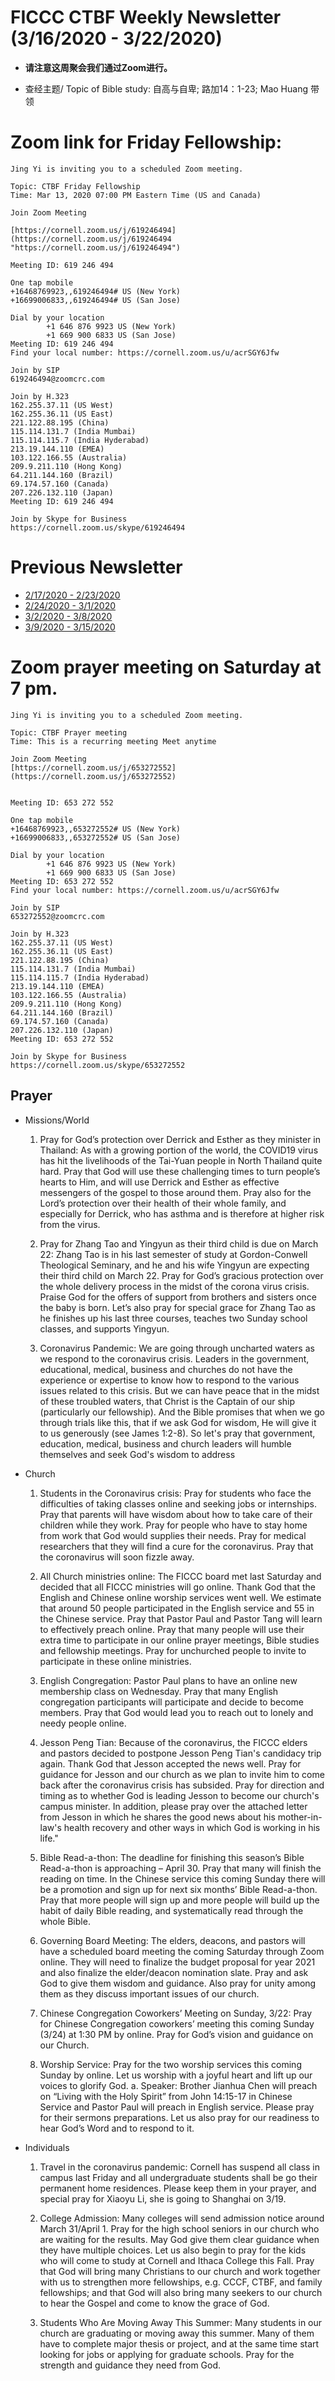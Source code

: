 
# FICCC CTBF Weekly Newsletter (3/16/2020 - 3/22/2020)

- **请注意这周聚会我们通过Zoom进行。**

- 查经主题/ Topic of Bible study: 自高与自卑; 路加14：1-23; Mao Huang 带领

# Zoom link for Friday Fellowship:
		
	Jing Yi is inviting you to a scheduled Zoom meeting.
	
	Topic: CTBF Friday Fellowship
	Time: Mar 13, 2020 07:00 PM Eastern Time (US and Canada)
	
	Join Zoom Meeting
	
	[https://cornell.zoom.us/j/619246494](https://cornell.zoom.us/j/619246494 "https://cornell.zoom.us/j/619246494")
	
	Meeting ID: 619 246 494
	
	One tap mobile
	+16468769923,,619246494# US (New York)
	+16699006833,,619246494# US (San Jose)
	
	Dial by your location
	        +1 646 876 9923 US (New York)
	        +1 669 900 6833 US (San Jose)
	Meeting ID: 619 246 494
	Find your local number: https://cornell.zoom.us/u/acrSGY6Jfw
	
	Join by SIP
	619246494@zoomcrc.com
	
	Join by H.323
	162.255.37.11 (US West)
	162.255.36.11 (US East)
	221.122.88.195 (China)
	115.114.131.7 (India Mumbai)
	115.114.115.7 (India Hyderabad)
	213.19.144.110 (EMEA)
	103.122.166.55 (Australia)
	209.9.211.110 (Hong Kong)
	64.211.144.160 (Brazil)
	69.174.57.160 (Canada)
	207.226.132.110 (Japan)
	Meeting ID: 619 246 494
	
	Join by Skype for Business
	https://cornell.zoom.us/skype/619246494



# Previous Newsletter
- [2/17/2020 - 2/23/2020](2_25_2020)
- [2/24/2020 - 3/1/2020](2_24_2020)
- [3/2/2020 - 3/8/2020](3_2_2020)
- [3/9/2020 - 3/15/2020](3_9_2020)


# Zoom prayer meeting on Saturday at 7 pm.
	
	Jing Yi is inviting you to a scheduled Zoom meeting.
	
	Topic: CTBF Prayer meeting
	Time: This is a recurring meeting Meet anytime
	
	Join Zoom Meeting
	[https://cornell.zoom.us/j/653272552](https://cornell.zoom.us/j/653272552)
	
	
	Meeting ID: 653 272 552
	
	One tap mobile
	+16468769923,,653272552# US (New York)
	+16699006833,,653272552# US (San Jose)
	
	Dial by your location
	        +1 646 876 9923 US (New York)
	        +1 669 900 6833 US (San Jose)
	Meeting ID: 653 272 552
	Find your local number: https://cornell.zoom.us/u/acrSGY6Jfw
	
	Join by SIP
	653272552@zoomcrc.com
	
	Join by H.323
	162.255.37.11 (US West)
	162.255.36.11 (US East)
	221.122.88.195 (China)
	115.114.131.7 (India Mumbai)
	115.114.115.7 (India Hyderabad)
	213.19.144.110 (EMEA)
	103.122.166.55 (Australia)
	209.9.211.110 (Hong Kong)
	64.211.144.160 (Brazil)
	69.174.57.160 (Canada)
	207.226.132.110 (Japan)
	Meeting ID: 653 272 552
	
	Join by Skype for Business
	https://cornell.zoom.us/skype/653272552

## Prayer

- Missions/World
	
	1) Pray for God’s protection over Derrick and Esther as they minister in Thailand: As with a growing portion of the world, the COVID19 virus has hit the livelihoods of the Tai-Yuan people in North Thailand quite hard. Pray that God will use these challenging times to turn people’s hearts to Him, and will use Derrick and Esther as effective messengers of the gospel to those around them. Pray also for the Lord’s protection over their health of their whole family, and especially for Derrick, who has asthma and is therefore at higher risk from the virus. 
	
	2) Pray for Zhang Tao and Yingyun as their third child is due on March 22: Zhang Tao is in his last semester of study at Gordon-Conwell Theological Seminary, and he and his wife Yingyun are expecting their third child on March 22. Pray for God’s gracious protection over the whole delivery process in the midst of the corona virus crisis. Praise God for the offers of support from brothers and sisters once the baby is born. Let’s also pray for special grace for Zhang Tao as he finishes up his last three courses, teaches two Sunday school classes, and supports Yingyun.
	
	3)   Coronavirus Pandemic:  We are going through uncharted waters as we respond to the coronavirus crisis.  Leaders in the government, educational, medical, business and churches do not have the experience or expertise to know how to respond to the various issues related to this crisis.  But we can have peace that in the midst of these troubled waters, that Christ is the Captain of our ship (particularly our fellowship).  And the Bible promises that when we go through trials like this, that if we ask God for wisdom, He will give it to us generously (see James 1:2-8).  So let's pray that government, education, medical, business and church leaders  will humble themselves and seek God's wisdom to address 


- Church

	1. Students in the Coronavirus crisis:  Pray for students who face the difficulties of taking classes online and seeking jobs or internships.  Pray that parents will have wisdom about how to take care of their children while they work.  Pray for people who have to stay home from work that God would supplies their needs.  Pray for medical researchers that they will find a cure for the coronavirus.  Pray that the coronavirus will soon fizzle away.

	2. All Church ministries online: The FICCC board met last Saturday and decided that all FICCC ministries will go online.  Thank God that the English and Chinese online worship services went well.  We estimate that around 50 people participated in the English service and 55 in the Chinese service.  Pray that Pastor Paul and Pastor Tang will learn to effectively preach online.  Pray that many people will use their extra time to participate in our online prayer meetings, Bible studies and fellowship meetings.  Pray for unchurched people to invite to participate in these online ministries.  
	
	3. English Congregation: Pastor Paul plans to have an online new membership class on Wednesday.  Pray that many English congregation participants will participate and decide to become members.  Pray that God would lead you to reach out to lonely and needy people online.
	
	4. Jesson Peng Tian: Because of the coronavirus, the FICCC elders and pastors decided to postpone Jesson Peng Tian's candidacy trip again.  Thank God that Jesson accepted the news well.  Pray for guidance for Jesson and our church as we plan to invite him to come back after the coronavirus crisis has subsided.  Pray for direction and timing as to whether God is leading Jesson to become our church's campus minister.  In addition, please pray over the attached letter from Jesson in which he shares the good news about his mother-in-law's health recovery and other ways in which God is working in his life."
	
	
	5. Bible Read-a-thon: The deadline for finishing this season’s Bible Read-a-thon is approaching – April 30. Pray that many will finish the reading on time. In the Chinese service this coming Sunday there will be a promotion and sign up for next six months’ Bible Read-a-thon. Pray that more people will sign up and more people will build up the habit of daily Bible reading, and systematically read through the whole Bible.
	
	6. Governing Board Meeting: The elders, deacons, and pastors will have a scheduled board meeting the coming Saturday through Zoom online. They will need to finalize the budget proposal for year 2021 and also finalize the elder/deacon nomination slate. Pray and ask God to give them wisdom and guidance.   Also pray for unity among them as they discuss important issues of our church.
	
	7. Chinese Congregation Coworkers’ Meeting on Sunday, 3/22: Pray for Chinese Congregation coworkers’ meeting this coming Sunday (3/24) at 1:30 PM by online. Pray for God’s vision and guidance on our Church.
	
	8. Worship Service: Pray for the two worship services this coming Sunday by online.  Let us worship with a joyful heart and lift up our voices to glorify God.
	a. Speaker: Brother Jianhua Chen will preach on “Living with the Holy Spirit” from John 14:15-17  in Chinese  Service and Pastor Paul will preach in English service.  Please pray for their sermons preparations. Let us also pray for our readiness to hear God’s Word and to respond to it. 
	

- Individuals
	
	1. Travel in the coronavirus pandemic:  Cornell has suspend all class in campus last Friday and all undergraduate students shall be go their permanent home residences. Please keep them in your prayer, and special pray for Xiaoyu Li, she is going to Shanghai on 3/19. 

	2. College Admission: Many colleges will send admission notice around March 31/April 1.  Pray for the high school seniors in our church who are waiting for the results. May God give them clear guidance when they have multiple choices. Let us also begin to pray for the kids who will come to study at Cornell and Ithaca College this Fall. Pray that God will bring many Christians to our church and work together with us to strengthen more fellowships, e.g. CCCF, CTBF, and family fellowships; and that God will also bring many seekers to our church to hear the Gospel and come to know the grace of God.
	
	3. Students Who Are Moving Away This Summer: Many students in our church are graduating or moving away this summer.  Many of them have to complete major thesis or project, and at the same time start looking for jobs or applying for graduate schools.  Pray for the strength and guidance they need from God.


	
		

